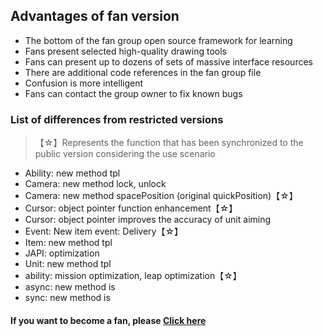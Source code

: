 ## Advantages of fan version

* The bottom of the fan group open source framework for learning
* Fans present selected high-quality drawing tools
* Fans can present up to dozens of sets of massive interface resources
* There are additional code references in the fan group file
* Confusion is more intelligent
* Fans can contact the group owner to fix known bugs

### List of differences from restricted versions

> 【☆】Represents the function that has been synchronized to the public version considering the use scenario

* Ability: new method tpl
* Camera: new method lock, unlock
* Camera: new method spacePosition (original quickPosition)【☆】
* Cursor: object pointer function enhancement【☆】
* Cursor: object pointer improves the accuracy of unit aiming
* Event: New item event: Delivery【☆】
* Item: new method tpl
* JAPI: optimization
* Unit: new method tpl
* ability: mission optimization, leap optimization【☆】
* async: new method is
* sync: new method is

#### If you want to become a fan, please <a target="_blank" href="https://afdian.net/a/hunzsig">Click here</a>
